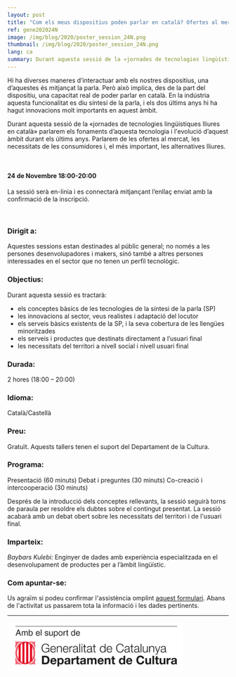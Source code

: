```yaml
---
layout: post
title: "Com els meus dispositius poden parlar en català? Ofertes al mercat i les alternatives lliures"
ref: gene202024N
image: /img/blog/2020/poster_session_24N.png
thumbnail: /img/blog/2020/poster_session_24N.png
lang: ca
summary: Durant aquesta sessió de la «jornades de tecnologies lingüístiques lliures en català» parlarem els fonaments d’aquesta tecnologia i l'evolució d’aquest àmbit durant els últims anys. Parlarem de les ofertes al mercat, les necessitats de les consumidores i, el més important, les alternatives lliures.
---
```


Hi ha diverses maneres d’interactuar amb els nostres dispositius, una d’aquestes és mitjançat la parla. Però això implica, des de la part del dispositiu, una capacitat real de poder parlar en català. En la indústria aquesta funcionalitat es diu síntesi de la parla, i els dos últims anys hi ha hagut innovacions molt importants en aquest àmbit. 

Durant aquesta sessió de la «jornades de tecnologies lingüístiques lliures en català» parlarem els fonaments d’aquesta tecnologia i l'evolució d’aquest àmbit durant els últims anys. Parlarem de les ofertes al mercat, les necessitats de les consumidores i, el més important, les alternatives lliures. 

<br/>

#### 24 de Novembre 18:00-20:00
La sessió serà en-linia i es connectarà mitjançant l’enllaç enviat amb la confirmació de la inscripció.

<br/>

### Dirigit a:
Aquestes sessions estan destinades al públic general; no només a les persones desenvolupadores i makers, sinó també a altres persones interessades en el sector que no tenen un perfil tecnològic.

### Objectius:
Durant aquesta sessió es tractarà:
* els conceptes bàsics de les tecnologies de la síntesi de la parla (SP)
* les innovacions al sector, veus realistes i adaptació del locutor
* els serveis bàsics existents de la SP, i la seva cobertura de les llengües minoritzades
* els serveis i productes que destinats directament a l’usuari final
* les necessitats del territori a nivell social i nivell usuari final

### Durada:
2 hores (18:00 – 20:00)

### Idioma:
Català/Castellà

### Preu:
Gratuït. Aquests tallers tenen el suport del Departament de la Cultura.

### Programa:
Presentació (60 minuts) Debat i preguntes (30 minuts) Co-creació i intercooperació (30 minuts)

Després de la introducció dels conceptes rellevants, la sessió seguirà torns de paraula per resoldre els dubtes sobre el contingut presentat. La sessió acabarà amb un debat obert sobre les necessitats del territori i de l'usuari final.

### Imparteix:
_Baybars Kulebi:_ Enginyer de dades amb experiència especialitzada en el desenvolupament de productes per a l’àmbit lingüístic.

### Com apuntar-se:
Us agraïm si podeu confirmar l'assistència omplint [aquest formulari](https://limesurvey.collectivat.cat/index.php?r=survey/index&sid=). Abans de l'activitat us passarem tota la informació i les dades pertinents.

---
<img src="/img/logo_generalitat.png" width="400"/>
